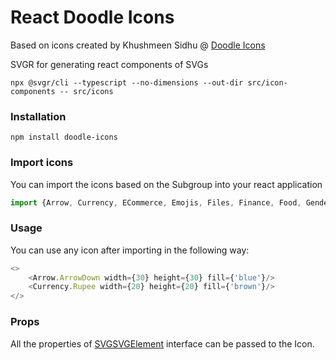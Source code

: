 # React Doodle Icons

Based on icons created by Khushmeen Sidhu @ [Doodle Icons](https://khushmeen.com/icons.html)


SVGR for generating react components of SVGs
```shell
npx @svgr/cli --typescript --no-dimensions --out-dir src/icon-components -- src/icons
```

### Installation

```shell
npm install doodle-icons
```

### Import icons

You can import the icons based on the Subgroup into your react application

```typescript jsx
import {Arrow, Currency, ECommerce, Emojis, Files, Finance, Food, GenderSymbols, HandGestures, Health, Interfaces, Logos, Misc, Objects, Weather} from 'doodle-icons';
```

### Usage

You can use any icon after importing in the following way:

```typescript jsx
<>
    <Arrow.ArrowDown width={30} height={30} fill={'blue'}/>
    <Currency.Rupee width={20} height={20} fill={'brown'}/>
</>
```

### Props

All the properties of [SVGSVGElement](https://developer.mozilla.org/en-US/docs/Web/API/SVGSVGElement) interface can be passed to the Icon.